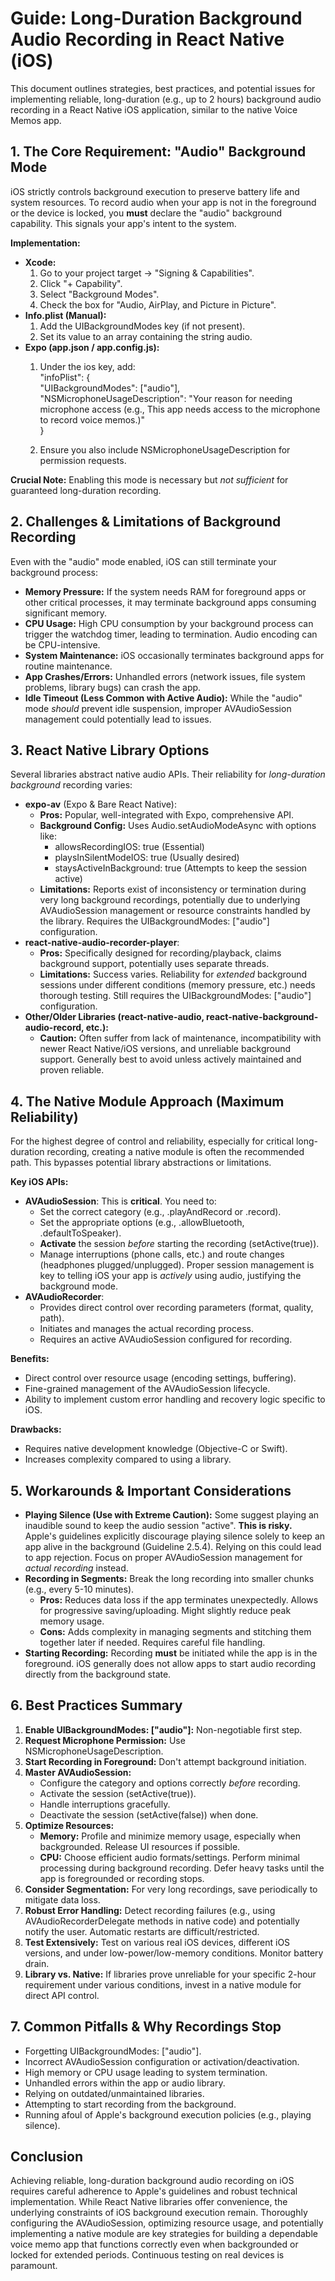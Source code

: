 # **Guide: Long-Duration Background Audio Recording in React Native (iOS)**

This document outlines strategies, best practices, and potential issues for implementing reliable, long-duration (e.g., up to 2 hours) background audio recording in a React Native iOS application, similar to the native Voice Memos app.

## **1\. The Core Requirement: "Audio" Background Mode**

iOS strictly controls background execution to preserve battery life and system resources. To record audio when your app is not in the foreground or the device is locked, you **must** declare the "audio" background capability. This signals your app's intent to the system.

**Implementation:**

* **Xcode:**  
  1. Go to your project target \-\> "Signing & Capabilities".  
  2. Click "+ Capability".  
  3. Select "Background Modes".  
  4. Check the box for "Audio, AirPlay, and Picture in Picture".  
* **Info.plist (Manual):**  
  1. Add the UIBackgroundModes key (if not present).  
  2. Set its value to an array containing the string audio.  
* **Expo (app.json / app.config.js):**  
  1. Under the ios key, add:  
     "infoPlist": {  
       "UIBackgroundModes": \["audio"\],  
       "NSMicrophoneUsageDescription": "Your reason for needing microphone access (e.g., This app needs access to the microphone to record voice memos.)"  
     }

  2. Ensure you also include NSMicrophoneUsageDescription for permission requests.

**Crucial Note:** Enabling this mode is necessary but *not sufficient* for guaranteed long-duration recording.

## **2\. Challenges & Limitations of Background Recording**

Even with the "audio" mode enabled, iOS can still terminate your background process:

* **Memory Pressure:** If the system needs RAM for foreground apps or other critical processes, it may terminate background apps consuming significant memory.  
* **CPU Usage:** High CPU consumption by your background process can trigger the watchdog timer, leading to termination. Audio encoding can be CPU-intensive.  
* **System Maintenance:** iOS occasionally terminates background apps for routine maintenance.  
* **App Crashes/Errors:** Unhandled errors (network issues, file system problems, library bugs) can crash the app.  
* **Idle Timeout (Less Common with Active Audio):** While the "audio" mode *should* prevent idle suspension, improper AVAudioSession management could potentially lead to issues.

## **3\. React Native Library Options**

Several libraries abstract native audio APIs. Their reliability for *long-duration background* recording varies:

* **expo-av** (Expo & Bare React Native):  
  * **Pros:** Popular, well-integrated with Expo, comprehensive API.  
  * **Background Config:** Uses Audio.setAudioModeAsync with options like:  
    * allowsRecordingIOS: true (Essential)  
    * playsInSilentModeIOS: true (Usually desired)  
    * staysActiveInBackground: true (Attempts to keep the session active)  
  * **Limitations:** Reports exist of inconsistency or termination during very long background recordings, potentially due to underlying AVAudioSession management or resource constraints handled by the library. Requires the UIBackgroundModes: \["audio"\] configuration.  
* **react-native-audio-recorder-player**:  
  * **Pros:** Specifically designed for recording/playback, claims background support, potentially uses separate threads.  
  * **Limitations:** Success varies. Reliability for *extended* background sessions under different conditions (memory pressure, etc.) needs thorough testing. Still requires the UIBackgroundModes: \["audio"\] configuration.  
* **Other/Older Libraries (react-native-audio, react-native-background-audio-record, etc.):**  
  * **Caution:** Often suffer from lack of maintenance, incompatibility with newer React Native/iOS versions, and unreliable background support. Generally best to avoid unless actively maintained and proven reliable.

## **4\. The Native Module Approach (Maximum Reliability)**

For the highest degree of control and reliability, especially for critical long-duration recording, creating a native module is often the recommended path. This bypasses potential library abstractions or limitations.

**Key iOS APIs:**

* **AVAudioSession**: This is **critical**. You need to:  
  * Set the correct category (e.g., .playAndRecord or .record).  
  * Set the appropriate options (e.g., .allowBluetooth, .defaultToSpeaker).  
  * **Activate** the session *before* starting the recording (setActive(true)).  
  * Manage interruptions (phone calls, etc.) and route changes (headphones plugged/unplugged). Proper session management is key to telling iOS your app is *actively* using audio, justifying the background mode.  
* **AVAudioRecorder**:  
  * Provides direct control over recording parameters (format, quality, path).  
  * Initiates and manages the actual recording process.  
  * Requires an active AVAudioSession configured for recording.

**Benefits:**

* Direct control over resource usage (encoding settings, buffering).  
* Fine-grained management of the AVAudioSession lifecycle.  
* Ability to implement custom error handling and recovery logic specific to iOS.

**Drawbacks:**

* Requires native development knowledge (Objective-C or Swift).  
* Increases complexity compared to using a library.

## **5\. Workarounds & Important Considerations**

* **Playing Silence (Use with Extreme Caution):** Some suggest playing an inaudible sound to keep the audio session "active". **This is risky.** Apple's guidelines explicitly discourage playing silence solely to keep an app alive in the background (Guideline 2.5.4). Relying on this could lead to app rejection. Focus on proper AVAudioSession management for *actual recording* instead.  
* **Recording in Segments:** Break the long recording into smaller chunks (e.g., every 5-10 minutes).  
  * **Pros:** Reduces data loss if the app terminates unexpectedly. Allows for progressive saving/uploading. Might slightly reduce peak memory usage.  
  * **Cons:** Adds complexity in managing segments and stitching them together later if needed. Requires careful file handling.  
* **Starting Recording:** Recording **must** be initiated while the app is in the foreground. iOS generally does not allow apps to start audio recording directly from the background state.

## **6\. Best Practices Summary**

1. **Enable UIBackgroundModes: \["audio"\]:** Non-negotiable first step.  
2. **Request Microphone Permission:** Use NSMicrophoneUsageDescription.  
3. **Start Recording in Foreground:** Don't attempt background initiation.  
4. **Master AVAudioSession:**  
   * Configure the category and options correctly *before* recording.  
   * Activate the session (setActive(true)).  
   * Handle interruptions gracefully.  
   * Deactivate the session (setActive(false)) when done.  
5. **Optimize Resources:**  
   * **Memory:** Profile and minimize memory usage, especially when backgrounded. Release UI resources if possible.  
   * **CPU:** Choose efficient audio formats/settings. Perform minimal processing during background recording. Defer heavy tasks until the app is foregrounded or recording stops.  
6. **Consider Segmentation:** For very long recordings, save periodically to mitigate data loss.  
7. **Robust Error Handling:** Detect recording failures (e.g., using AVAudioRecorderDelegate methods in native code) and potentially notify the user. Automatic restarts are difficult/restricted.  
8. **Test Extensively:** Test on various real iOS devices, different iOS versions, and under low-power/low-memory conditions. Monitor battery drain.  
9. **Library vs. Native:** If libraries prove unreliable for your specific 2-hour requirement under various conditions, invest in a native module for direct API control.

## **7\. Common Pitfalls & Why Recordings Stop**

* Forgetting UIBackgroundModes: \["audio"\].  
* Incorrect AVAudioSession configuration or activation/deactivation.  
* High memory or CPU usage leading to system termination.  
* Unhandled errors within the app or audio library.  
* Relying on outdated/unmaintained libraries.  
* Attempting to start recording from the background.  
* Running afoul of Apple's background execution policies (e.g., playing silence).

## **Conclusion**

Achieving reliable, long-duration background audio recording on iOS requires careful adherence to Apple's guidelines and robust technical implementation. While React Native libraries offer convenience, the underlying constraints of iOS background execution remain. Thoroughly configuring the AVAudioSession, optimizing resource usage, and potentially implementing a native module are key strategies for building a dependable voice memo app that functions correctly even when backgrounded or locked for extended periods. Continuous testing on real devices is paramount.
